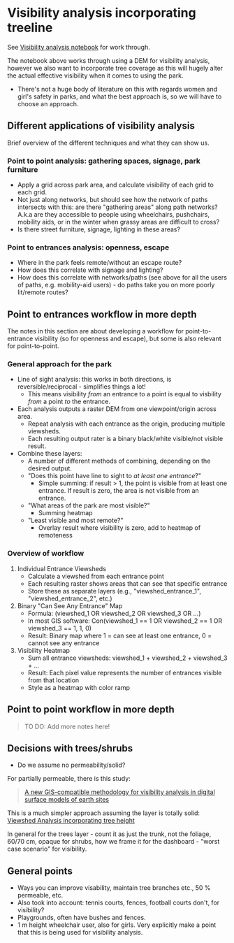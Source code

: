 # Visibility analysis incorporating treeline

See [Visibility analysis notebook](../visability_analysis.ipynb) for work through.

The notebook above works through using a DEM for visibility analysis, however we also want to incorporate tree coverage as this will hugely alter the actual effective visibility when it comes to using the park.

- There's not a huge body of literature on this with regards women and girl's safety in parks, and what the best approach is, so we will have to choose an approach.

## Different applications of visibility analysis

Brief overview of the different techniques and what they can show us.

### Point to point analysis: gathering spaces, signage, park furniture

- Apply a grid across park area, and calculate visibility of each grid to each grid.
- Not just along networks, but should see how the network of paths intersects with this: are there "gathering areas" along path networks? A.k.a are they accessible to people using wheelchairs, pushchairs, mobility aids, or in the winter when grassy areas are difficult to cross?
- Is there street furniture, signage, lighting in these areas?

### Point to entrances analysis: openness, escape

- Where in the park feels remote/without an escape route?
- How does this correlate with signage and lighting?
- How does this correlate with networks/paths (see above for all the users of paths, e.g. mobility-aid users) - do paths take you on more poorly lit/remote routes?


## Point to entrances workflow in more depth

The notes in this section are about developing a workflow for point-to-entrance visibility (so for openness and escape), but some is also relevant for point-to-point.

### General approach for the park

- Line of sight analysis: this works in both directions, is reversible/reciprocal - simplifies things a lot!
    - This means visibility *from* an entrance to a point is equal to visbility *from* a point *to* the entrance.
- Each analysis outputs a raster DEM from one viewpoint/origin across area.
    - Repeat analysis with each entrance as the origin, producing multiple viewsheds.
    - Each resulting output rater is a binary black/white visible/not visible result.
- Combine these layers:
    - A number of different methods of combining, depending on the desired output.
    - "Does this point have line to sight to *at least one entrance*?"
        - Simple summing: if result > 1, the point is visible from at least one entrance. If result is zero, the area is not visible from an entrance.
    - "What areas of the park are most visible?"
        - Summing heatmap
    - "Least visible and most remote?"
        - Overlay result where visibility is zero, add to heatmap of remoteness

### Overview of workflow

1.  Individual Entrance Viewsheds
    - Calculate a viewshed from each entrance point
    - Each resulting raster shows areas that can see that specific entrance
    - Store these as separate layers (e.g., "viewshed_entrance_1", "viewshed_entrance_2", etc.)
2. Binary "Can See Any Entrance" Map
    - Formula: (viewshed_1 OR viewshed_2 OR viewshed_3 OR ...)
    - In most GIS software: Con(viewshed_1 == 1 OR viewshed_2 == 1 OR viewshed_3 == 1, 1, 0)
    - Result: Binary map where 1 = can see at least one entrance, 0 = cannot see any entrance
3. Visibility Heatmap
    - Sum all entrance viewsheds: viewshed_1 + viewshed_2 + viewshed_3 + ...
    - Result: Each pixel value represents the number of entrances visible from that location
    - Style as a heatmap with color ramp

## Point to point workflow in more depth

> TO DO: Add more notes here!

## Decisions with trees/shrubs

- Do we assume no permeability/solid?

For partially permeable, there is this study:

> [A new GIS-compatible methodology for visibility analysis in digital surface models of earth sites](https://www.sciencedirect.com/science/article/pii/S1674987120302498#s0010)

This is a much simpler approach assuming the layer is totally solid: [Viewshed Analysis incorporating tree height](https://gis.stackexchange.com/questions/215320/viewshed-analysis-incorporating-tree-height)

In general for the trees layer - count it as just the trunk, not the foliage, 60/70 cm, opaque for shrubs, how we frame it for the dashboard - "worst case scenario" for visibility.

## General points

- Ways you can improve visability, maintain tree branches etc., 50 % permeable, etc.
- Also took into account: tennis courts, fences, football courts don't, for visibility?
- Playgrounds, often have bushes and fences.
- 1 m height wheelchair user, also for girls. Very explicitly make a point that this is being used for visibility analysis.

